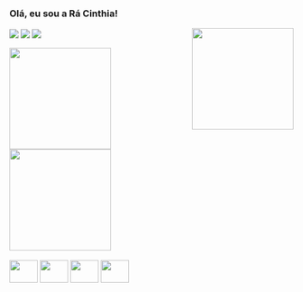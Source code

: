 ### Olá, eu sou a Rá Cinthia!

<div>
  <a href="https://www.instagram.com/ado_ra_vel/" /><img align="center" src="https://img.shields.io/badge/Instagram-E4405F?style=for-the-badge&logo=instagram&logoColor=white" /></a>
  <a href="https://www.linkedin.com/in/radrígyla-fonseca-a08050300/" /><img align="center" src="https://img.shields.io/badge/LinkedIn-0077B5?style=for-the-badge&logo=linkedin&logoColor=white" /></a>
  <a href="mailto:radrigylafonseca@gmail.com"><img align="center" src="https://img.shields.io/badge/Gmail-D14836?style=for-the-badge&logo=gmail&logoColor=white" /></a>
  <img class="foto" height="180px" align="right" src="https://github.com/RaCinthia/RaCinthia/assets/144265210/549d5d6a-2c81-439f-af34-5dcf8ccd2d28" />
</div>
<br>

<div>
  <a href="https://github.com/racinthia">
  <img height="180em" align="center" src="https://github-readme-stats.vercel.app/api?username=racinthia&show_icons=true&theme=transparent&include_all_commits=true&count_private=true&border_color=ffb6c1&icon_color=ffb6c1&title_color=add8e6&text_color=EEF8FF" />
  <img height="180em" align="center" src="https://github-readme-stats.vercel.app/api/top-langs/?username=racinthia&layout=donut&langs_count=168&theme=transparent&border_color=ffb6c1&title_color=add8e6&text_color=EEF8FF" />
</div>
<div style="display: inline-block">
  <br>

  <img height="40px" width="50px" src="https://cdn.jsdelivr.net/gh/devicons/devicon@latest/icons/html5/html5-original.svg" />
  <img height="40px" width="50px" src="https://cdn.jsdelivr.net/gh/devicons/devicon@latest/icons/css3/css3-original.svg" />
  <img height="40px" width="50px" src="https://cdn.jsdelivr.net/gh/devicons/devicon@latest/icons/javascript/javascript-original.svg" />
  <img height="40px" width="50px" src="https://cdn.jsdelivr.net/gh/devicons/devicon@latest/icons/java/java-original.svg" />
</div>

<!-- ![snake gif](https://github.com/racinthia/racinthia/blob/output/github-contribution-grid-snake.svg) --> 
